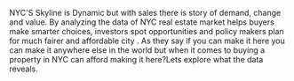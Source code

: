 NYC'S Skyline is Dynamic but with sales there is story of demand, change and value. By analyzing the data of NYC real estate market helps buyers make smarter choices, investors spot opportunities and policy makers  plan for much fairer and affordable city . 
As they say if you can make it here you can make it anywhere else in the world but when it comes to buying a property in NYC can afford making it here?Lets explore what the data reveals.
